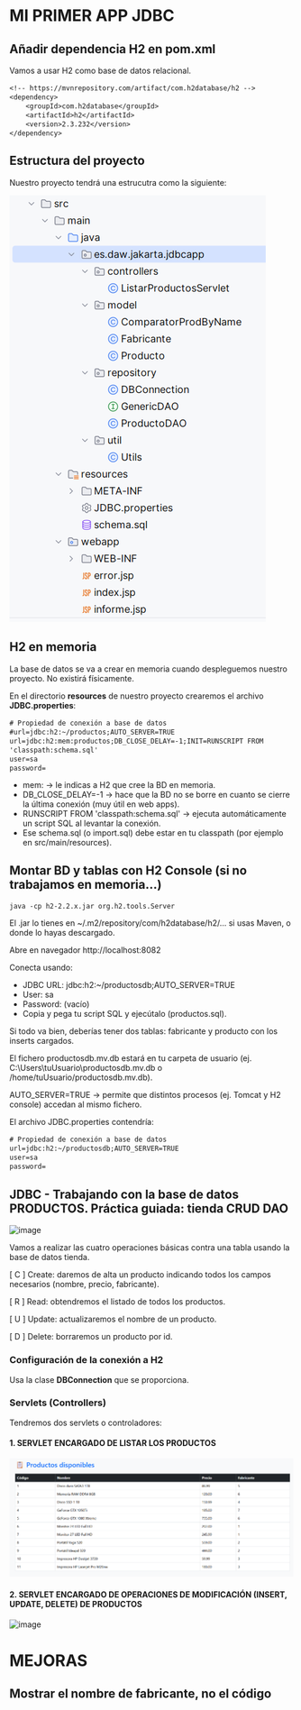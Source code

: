 # MI PRIMER APP JDBC

## Añadir dependencia H2 en pom.xml

Vamos a usar H2 como base de datos relacional.

```
<!-- https://mvnrepository.com/artifact/com.h2database/h2 -->
<dependency>
    <groupId>com.h2database</groupId>
    <artifactId>h2</artifactId>
    <version>2.3.232</version>
</dependency>
```

## Estructura del proyecto

Nuestro proyecto tendrá una estrucutra como la siguiente:

![alt text](image.png)


## H2 en memoria

La base de datos se va a crear en memoria cuando despleguemos nuestro proyecto. No existirá físicamente.

En el directorio **resources** de nuestro proyecto crearemos el archivo **JDBC.properties**:

```
# Propiedad de conexión a base de datos
#url=jdbc:h2:~/productos;AUTO_SERVER=TRUE
url=jdbc:h2:mem:productos;DB_CLOSE_DELAY=-1;INIT=RUNSCRIPT FROM 'classpath:schema.sql'
user=sa
password=

```
- mem: → le indicas a H2 que cree la BD en memoria.
- DB_CLOSE_DELAY=-1 → hace que la BD no se borre en cuanto se cierre la última conexión (muy útil en web apps).
- RUNSCRIPT FROM 'classpath:schema.sql' → ejecuta automáticamente un script SQL al levantar la conexión.
- Ese schema.sql (o import.sql) debe estar en tu classpath (por ejemplo en src/main/resources).

## Montar BD y tablas con H2 Console (si no trabajamos en memoria...)

```
java -cp h2-2.2.x.jar org.h2.tools.Server
```

El .jar lo tienes en ~/.m2/repository/com/h2database/h2/... si usas Maven, o donde lo hayas descargado.

Abre en navegador http://localhost:8082

Conecta usando:

- JDBC URL: jdbc:h2:~/productosdb;AUTO_SERVER=TRUE
- User: sa
- Password: (vacío)
- Copia y pega tu script SQL y ejecútalo (productos.sql).

Si todo va bien, deberías tener dos tablas: fabricante y producto con los inserts cargados.

El fichero productosdb.mv.db estará en tu carpeta de usuario (ej. C:\Users\tuUsuario\productosdb.mv.db o /home/tuUsuario/productosdb.mv.db).

AUTO_SERVER=TRUE → permite que distintos procesos (ej. Tomcat y H2 console) accedan al mismo fichero.

El archivo JDBC.properties contendría:


```
# Propiedad de conexión a base de datos
url=jdbc:h2:~/productosdb;AUTO_SERVER=TRUE
user=sa
password=
```


## JDBC - Trabajando con la base de datos PRODUCTOS. Práctica guiada: tienda CRUD DAO

<img width="767" height="657" alt="image" src="https://github.com/user-attachments/assets/7e1fa7a9-7a38-4213-beca-31984db79dc8" />

Vamos a realizar las cuatro operaciones básicas contra una tabla usando la base de datos tienda.

[ C ] Create: daremos de alta un producto indicando todos los campos necesarios (nombre, precio, fabricante).

[ R ] Read: obtendremos el listado de todos los productos.

[ U ] Update: actualizaremos el nombre de un producto.

[ D ] Delete: borraremos un producto por id.

### Configuración de la conexión a H2

Usa la clase **DBConnection** que se proporciona.


### Servlets (Controllers)

Tendremos dos servlets o controladores:

#### 1. SERVLET ENCARGADO DE LISTAR LOS PRODUCTOS

![alt text](image-1.png)

#### 2. SERVLET ENCARGADO DE OPERACIONES DE MODIFICACIÓN (INSERT, UPDATE, DELETE) DE PRODUCTOS

   <img width="410" height="250" alt="image" src="https://github.com/user-attachments/assets/b317d000-5e33-4248-8401-f511d6beba1c" />

# MEJORAS

## Mostrar el nombre de fabricante, no el código